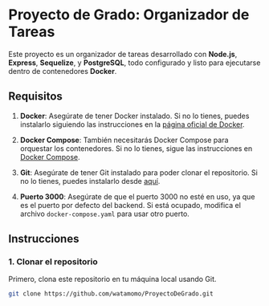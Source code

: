 # Proyecto de Grado: Organizador de Tareas

Este proyecto es un organizador de tareas desarrollado con **Node.js**, **Express**, **Sequelize**, y **PostgreSQL**, todo configurado y listo para ejecutarse dentro de contenedores **Docker**.

## Requisitos

1. **Docker**: Asegúrate de tener Docker instalado. Si no lo tienes, puedes instalarlo siguiendo las instrucciones en la [página oficial de Docker](https://docs.docker.com/get-docker/).
   
2. **Docker Compose**: También necesitarás Docker Compose para orquestar los contenedores. Si no lo tienes, sigue las instrucciones en [Docker Compose](https://docs.docker.com/compose/install/).

3. **Git**: Asegúrate de tener Git instalado para poder clonar el repositorio. Si no lo tienes, puedes instalarlo desde [aquí](https://git-scm.com/downloads).

4. **Puerto 3000**: Asegúrate de que el puerto 3000 no esté en uso, ya que es el puerto por defecto del backend. Si está ocupado, modifica el archivo `docker-compose.yaml` para usar otro puerto.

## Instrucciones

### 1. Clonar el repositorio

Primero, clona este repositorio en tu máquina local usando Git.

```bash
git clone https://github.com/watamomo/ProyectoDeGrado.git
